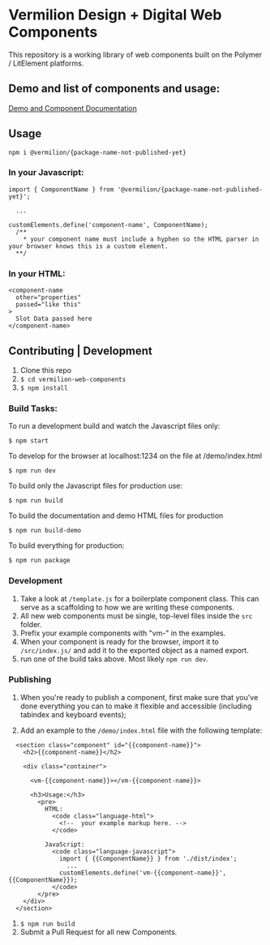 # Vermilion Design + Digital Web Components
  This repository is a working library of web components built on the Polymer / LitElement platforms.

## Demo and list of components and usage:

[Demo and Component Documentation](https://vermiliondesign.github.io/web-components/)


## Usage

`npm i @vermilion/{package-name-not-published-yet}`

### In your Javascript:

  ```
  import { ComponentName } from '@vermilion/{package-name-not-published-yet}';

    ... 

  customElements.define('component-name', ComponentName);
    /** 
      * your component name must include a hyphen so the HTML parser in your browser knows this is a custom element.
    **/
  ```

### In your HTML:
  ```
  <component-name
    other="properties"
    passed="like this"
  >
    Slot Data passed here
  </component-name>
  ```



## Contributing | Development

1. Clone this repo
1. `$ cd vermilion-web-components`
1. `$ npm install`


### Build Tasks:
To run a development build and watch the Javascript files only:

  `$ npm start` 

To develop for the browser at localhost:1234 on the file at /demo/index.html

  `$ npm run dev`

To build only the Javascript files for production use:

  `$ npm run build`

To build the documentation and demo HTML files for production

  `$ npm run build-demo`

To build everything for production:

  `$ npm run package`


### Development

1. Take a look at `/template.js` for a boilerplate component class. This can serve as a scaffolding to how we are writing these components.
1. All new web components must be single, top-level files inside the `src` folder.
1. Prefix your example components with "vm-" in the examples.
1. When your component is ready for the browser, import it to `/src/index.js/` and add it to the exported object as a named export.
1. run one of the build taks above. Most likely `npm run dev`.


### Publishing

1. When you're ready to publish a component, first make sure that you've done everything you can to make it flexible and accessible (including tabindex and keyboard events);

1. Add an example to the `/demo/index.html` file with the following template:
  ```
    <section class="component" id="{{component-name}}">
      <h2>{{component-name}}</h2>

      <div class="container">

        <vm-{{component-name}}></vm-{{component-name}}>

        <h3>Usage:</h3>
          <pre>
            HTML:  
              <code class="language-html">
                <!--  your example markup here. -->
              </code>

            JavaScript:
              <code class="language-javascript">
                import { {{ComponentName}} } from './dist/index';
                  ...
                customElements.define('vm-{{component-name}}', {{ComponentName}});
              </code>
          </pre>
      </div>
    </section>
  ```

  1. `$ npm run build`
  1. Submit a Pull Request for all new Components.

